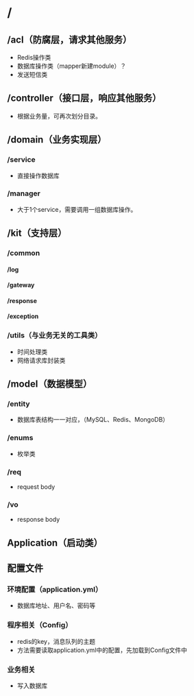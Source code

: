 # /

## /acl（防腐层，请求其他服务）
* Redis操作类
* 数据库操作类（mapper新建module）？
* 发送短信类
## /controller（接口层，响应其他服务）
* 根据业务量，可再次划分目录。
## /domain（业务实现层）
### /service
* 直接操作数据库
### /manager
* 大于1个service，需要调用一组数据库操作。
## /kit（支持层）
### /common
#### /log
#### /gateway
#### /response
#### /exception
### /utils（与业务无关的工具类）
* 时间处理类
* 网络请求库封装类

## /model（数据模型）
### /entity
* 数据库表结构一一对应，（MySQL、Redis、MongoDB）
### /enums
* 枚举类
### /req
* request body
### /vo
* response body


## Application（启动类）

## 配置文件
### 环境配置（application.yml）
* 数据库地址、用户名、密码等

### 程序相关（Config）
* redis的key，消息队列的主题
* 方法需要读取application.yml中的配置，先加载到Config文件中

### 业务相关
* 写入数据库

